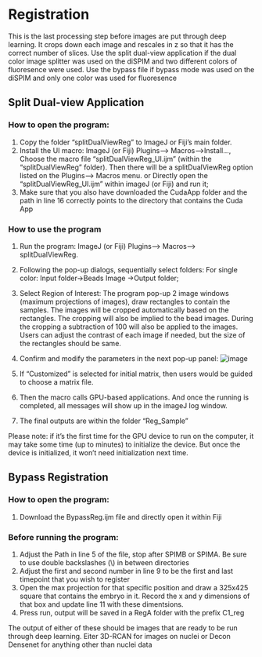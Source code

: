 # Registration

This is the last processing step before images are put through deep learning. It crops down each image and rescales in z so that it has the correct number of slices. Use the split dual-view application if the dual color image splitter was used on the diSPIM and two different colors of fluoresence were used. Use the bypass file if bypass mode was used on the diSPIM and only one color was used for fluoresence


## Split Dual-view Application
### How to open the program:
  1. Copy the folder “splitDualViewReg” to ImageJ or Fiji’s main folder.
  2. Install the UI macro: ImageJ (or Fiji) Plugins--> Macros-->Install..., Choose the macro file “splitDualViewReg_UI.ijm” (within the “splitDualViewReg” folder). Then there will be a splitDualViewReg option listed on the Plugins--> Macros menu.
                             or 
      Directly open the “splitDualViewReg_UI.ijm” within imageJ (or Fiji) and run it;
  3. Make sure that you also have downloaded the CudaApp folder and the path in line 16 correctly points  to the directory that contains the Cuda App

### How to use the program
  1. Run the program: ImageJ (or Fiji) Plugins--> Macros--> splitDualViewReg.
  2. Following the pop-up dialogs, sequentially select folders: 
  For single color: Input folder→Beads Image →Output folder; 
  3. Select Region of Interest: 
  The program pop-up 2 image windows (maximum projections of images), draw rectangles to contain the samples. The images will be cropped automatically based on the rectangles. The cropping will also be implied to the bead images. During the cropping a subtraction of 100 will also be applied to the images. Users can adjust the contrast of each image if needed, but the size of the rectangles should be same. 
  4. Confirm and modify the parameters in the next pop-up panel:
  ![image](https://user-images.githubusercontent.com/84924498/151614690-21908ff0-d97d-4502-907e-53187f4143ad.png)

  6. If “Customized” is selected for initial matrix, then users would be guided to choose a matrix file.
  7. Then the macro calls GPU-based applications. And once the running is completed, all messages will show up in the imageJ log window.
  8. The final outputs are within the folder “Reg_Sample”


Please note: if it’s the first time for the GPU device to run on the computer, it may take some time (up to minutes) to initialize the device. But once the device is initialized, it won’t need initialization next time.


## Bypass Registration

### How to open the program:
  1. Download the BypassReg.ijm file and directly open it within Fiji
  
### Before running the program:
  1. Adjust the Path in line 5 of the file, stop after SPIMB or SPIMA. Be sure to use double backslashes (\\) in between directories
  2. Adjust the first and second number in line 9 to be the first and last timepoint that you wish to register
  3. Open the max projection for that specific position and draw a 325x425 square that contains the embryo in it. Record the x and y dimensions of that box and update line 11 with these dimentsions.
  4. Press run, output will be saved in a RegA folder with the prefix C1_reg

The output of either of these should be images that are ready to be run through deep learning. Eiter 3D-RCAN for images on nuclei or Decon Densenet for anything other than nuclei data
